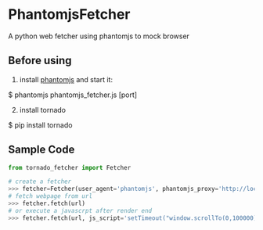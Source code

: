 # PhantomjsFetcher
A python web fetcher using phantomjs to mock browser

Before using
------------
1. install [phantomjs](http://phantomjs.org/download.html) and start it:

  $ phantomjs phantomjs_fetcher.js [port]

2. install tornado

  $ pip install tornado

Sample Code
-----------

```python
from tornado_fetcher import Fetcher

# create a fetcher
>>> fetcher=Fetcher(user_agent='phantomjs', phantomjs_proxy='http://localhost:12306', poolsize=10)
# fetch webpage from url
>>> fetcher.fetch(url)
# or execute a javascrpt after render end
>>> fetcher.fetch(url, js_script='setTimeout("window.scrollTo(0,100000)", 1000)')
```
